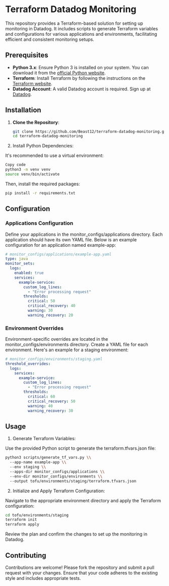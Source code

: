 # Terraform Datadog Monitoring

This repository provides a Terraform-based solution for setting up monitoring in Datadog. It includes scripts to generate Terraform variables and configurations for various applications and environments, facilitating efficient and consistent monitoring setups.

## Prerequisites

- **Python 3.x**: Ensure Python 3 is installed on your system. You can download it from the [official Python website](https://www.python.org/downloads/).
- **Terraform**: Install Terraform by following the instructions on the [Terraform website](https://www.terraform.io/downloads.html).
- **Datadog Account**: A valid Datadog account is required. Sign up at [Datadog](https://www.datadoghq.com/).

## Installation

1. **Clone the Repository**:

   ```bash
   git clone https://github.com/Beast12/terraform-datadog-monitoring.git
   cd terraform-datadog-monitoring
   ```

2. Install Python Dependencies:

It's recommended to use a virtual environment:

```bash
Copy code
python3 -m venv venv
source venv/bin/activate
```

Then, install the required packages:

```bash
pip install -r requirements.txt
```

## Configuration

### Applications Configuration

Define your applications in the monitor_configs/applications directory. Each application should have its own YAML file. Below is an example configuration for an application named example-app:

```yaml
# monitor_configs/applications/example-app.yaml
type: java
monitor_sets:
  logs:
    enabled: true
    services:
      example-service:
        custom_log_lines:
          - "Error processing request"
        thresholds:
          critical: 50
          critical_recovery: 40
          warning: 30
          warning_recovery: 20
```

### Environment Overrides

Environment-specific overrides are located in the monitor_configs/environments directory. Create a YAML file for each environment. Here's an example for a staging environment:

```yaml
# monitor_configs/environments/staging.yaml
threshold_overrides:
  logs:
    services:
      example-service:
        custom_log_lines:
          - "Error processing request"
        thresholds:
          critical: 60
          critical_recovery: 50
          warning: 40
          warning_recovery: 30
```

## Usage

1. Generate Terraform Variables:

Use the provided Python script to generate the terraform.tfvars.json file:

```bash
python3 scripts/generate_tf_vars.py \\
  --app-name example-app \\
  --env staging \\
  --apps-dir monitor_configs/applications \\
  --env-dir monitor_configs/environments \\
  --output tofu/environments/staging/terraform.tfvars.json
```

2. Initialize and Apply Terraform Configuration:

Navigate to the appropriate environment directory and apply the Terraform configuration:

```bash
cd tofu/environments/staging
terraform init
terraform apply
```

Review the plan and confirm the changes to set up the monitoring in Datadog.

## Contributing

Contributions are welcome! Please fork the repository and submit a pull request with your changes. Ensure that your code adheres to the existing style and includes appropriate tests.


